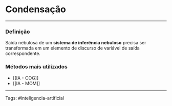 
# Condensação

---

### Definição

Saída nebulosa de um **sistema de inferência nebuloso** precisa ser transformada em um elemento de discurso de variável de saída correspondente.

### Métodos mais utilizados

- [[IA - COG]]
- [[IA - MOM]]

---

Tags: #inteligencia-artificial

